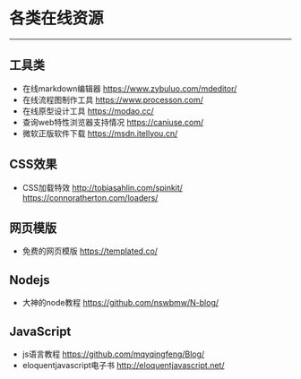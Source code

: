 # 各类在线资源


---

## 工具类 ##

 - 在线markdown编辑器
    https://www.zybuluo.com/mdeditor/
 - 在线流程图制作工具
    https://www.processon.com/
 - 在线原型设计工具
    https://modao.cc/
 - 查询web特性浏览器支持情况
    https://caniuse.com/
 - 微软正版软件下载
    https://msdn.itellyou.cn/

## CSS效果 ##

 - CSS加载特效
    http://tobiasahlin.com/spinkit/
    https://connoratherton.com/loaders/

## 网页模版 ##

 - 免费的网页模版
 https://templated.co/


## Nodejs ##

 - 大神的node教程
 https://github.com/nswbmw/N-blog/

## JavaScript ##

 - js语言教程
 https://github.com/mqyqingfeng/Blog/
 - eloquentjavascript电子书
 http://eloquentjavascript.net/
